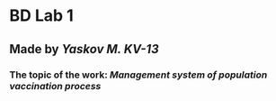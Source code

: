 # BD Lab 1

## Made by ___Yaskov M. KV-13___
### The topic of the work: ___Management system of population vaccination process___